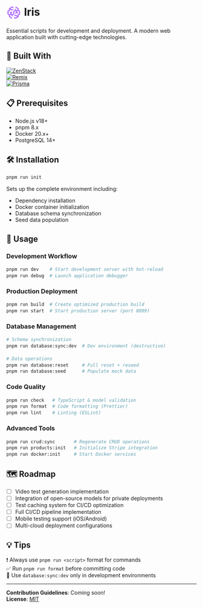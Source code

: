 # <img src="./public/iris.svg" alt="Project Logo" style="vertical-align: middle; width: 40px; height: 40px;" /> Iris

Essential scripts for development and deployment. A modern web application built with cutting-edge technologies.

## 🌟 Built With

[![ZenStack](https://img.shields.io/badge/ZenStack-2.0-blue?style=flat&logo=prisma)](https://zenstack.dev)  
[![Remix](https://img.shields.io/badge/Remix-2.0-purple?style=flat&logo=remix)](https://remix.run)  
[![Prisma](https://img.shields.io/badge/Prisma-5.0-black?style=flat&logo=prisma)](https://prisma.io)

## 📋 Prerequisites

- Node.js v18+
- pnpm 8.x
- Docker 20.x+
- PostgreSQL 14+

## 🛠️ Installation

```bash
pnpm run init
```
Sets up the complete environment including:
- Dependency installation
- Docker container initialization
- Database schema synchronization
- Seed data population

## 🚦 Usage

### Development Workflow
```bash
pnpm run dev    # Start development server with hot-reload
pnpm run debug  # Launch application debugger
```

### Production Deployment
```bash
pnpm run build  # Create optimized production build
pnpm run start  # Start production server (port 8099)
```

### Database Management
```bash
# Schema synchronization
pnpm run database:sync:dev  # Dev environment (destructive)

# Data operations
pnpm run database:reset     # Full reset + reseed
pnpm run database:seed      # Populate mock data
```

### Code Quality
```bash
pnpm run check   # TypeScript & model validation
pnpm run format  # Code formatting (Prettier)
pnpm run lint    # Linting (ESLint)
```

### Advanced Tools
```bash
pnpm run crud:sync       # Regenerate CRUD operations
pnpm run products:init   # Initialize Stripe integration
pnpm run docker:init     # Start Docker services
```

## 🗺 Roadmap

- [ ] Video test generation implementation
- [ ] Integration of open-source models for private deployments
- [ ] Test caching system for CI/CD optimization
- [ ] Full CI/CD pipeline implementation
- [ ] Mobile testing support (iOS/Android)
- [ ] Multi-cloud deployment configurations

## 💡 Tips

❗ Always use `pnpm run <script>` format for commands  
✅ Run `pnpm run format` before committing code  
🔧 Use `database:sync:dev` only in development environments

---

**Contribution Guidelines**: Coming soon!  
**License**: [MIT](https://opensource.org/licenses/MIT)